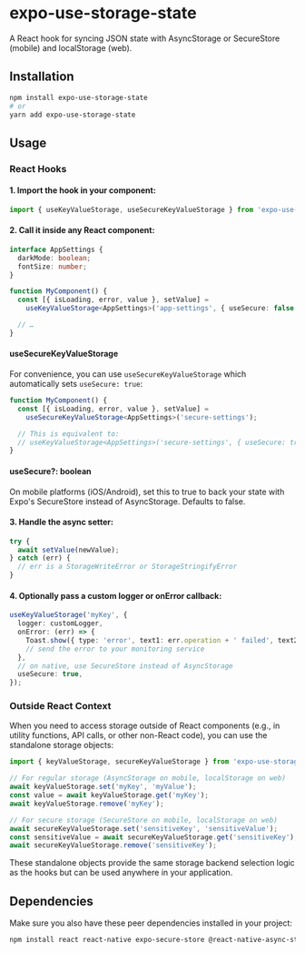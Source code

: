 # expo-use-storage-state

A React hook for syncing JSON state with AsyncStorage or SecureStore (mobile) and localStorage (web).

## Installation

```bash
npm install expo-use-storage-state
# or
yarn add expo-use-storage-state
```

## Usage

### React Hooks

#### 1. Import the hook in your component:

```ts
import { useKeyValueStorage, useSecureKeyValueStorage } from 'expo-use-storage-state';
```

#### 2. Call it inside any React component:

```ts
interface AppSettings {
  darkMode: boolean;
  fontSize: number;
}

function MyComponent() {
  const [{ isLoading, error, value }, setValue] =
    useKeyValueStorage<AppSettings>('app-settings', { useSecure: false });

  // …
}
```

#### useSecureKeyValueStorage

For convenience, you can use `useSecureKeyValueStorage` which automatically sets `useSecure: true`:

```ts
function MyComponent() {
  const [{ isLoading, error, value }, setValue] =
    useSecureKeyValueStorage<AppSettings>('secure-settings');

  // This is equivalent to:
  // useKeyValueStorage<AppSettings>('secure-settings', { useSecure: true });
}
```

#### useSecure?: boolean

On mobile platforms (iOS/Android), set this to true to back your state with Expo's SecureStore instead of AsyncStorage. Defaults to false.

#### 3. Handle the async setter:

```ts
try {
  await setValue(newValue);
} catch (err) {
  // err is a StorageWriteError or StorageStringifyError
}
```

#### 4. Optionally pass a custom logger or onError callback:

```ts
useKeyValueStorage('myKey', {
  logger: customLogger,
  onError: (err) => {
    Toast.show({ type: 'error', text1: err.operation + ' failed', text2: err.message });
    // send the error to your monitoring service
  },
  // on native, use SecureStore instead of AsyncStorage
  useSecure: true,
});
```

### Outside React Context

When you need to access storage outside of React components (e.g., in utility functions, API calls, or other non-React code), you can use the standalone storage objects:

```ts
import { keyValueStorage, secureKeyValueStorage } from 'expo-use-storage-state';

// For regular storage (AsyncStorage on mobile, localStorage on web)
await keyValueStorage.set('myKey', 'myValue');
const value = await keyValueStorage.get('myKey');
await keyValueStorage.remove('myKey');

// For secure storage (SecureStore on mobile, localStorage on web)
await secureKeyValueStorage.set('sensitiveKey', 'sensitiveValue');
const sensitiveValue = await secureKeyValueStorage.get('sensitiveKey');
await secureKeyValueStorage.remove('sensitiveKey');
```

These standalone objects provide the same storage backend selection logic as the hooks but can be used anywhere in your application.

## Dependencies

Make sure you also have these peer dependencies installed in your project:

```bash
npm install react react-native expo-secure-store @react-native-async-storage/async-storage
```
